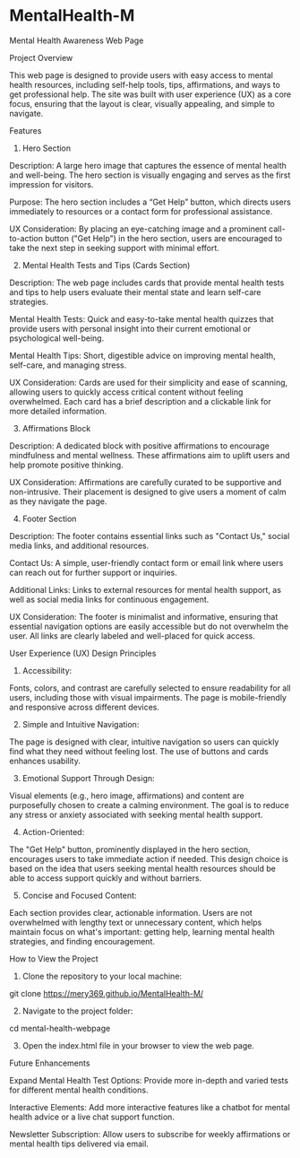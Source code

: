 # MentalHealth-M
Mental Health Awareness Web Page

Project Overview

This web page is designed to provide users with easy access to mental health resources, including self-help tools, tips, affirmations, and ways to get professional help. The site was built with user experience (UX) as a core focus, ensuring that the layout is clear, visually appealing, and simple to navigate.

Features

1. Hero Section

Description: A large hero image that captures the essence of mental health and well-being. The hero section is visually engaging and serves as the first impression for visitors.

Purpose: The hero section includes a “Get Help” button, which directs users immediately to resources or a contact form for professional assistance.

UX Consideration: By placing an eye-catching image and a prominent call-to-action button ("Get Help") in the hero section, users are encouraged to take the next step in seeking support with minimal effort.

2. Mental Health Tests and Tips (Cards Section)

Description: The web page includes cards that provide mental health tests and tips to help users evaluate their mental state and learn self-care strategies.

Mental Health Tests: Quick and easy-to-take mental health quizzes that provide users with personal insight into their current emotional or psychological well-being.

Mental Health Tips: Short, digestible advice on improving mental health, self-care, and managing stress.

UX Consideration: Cards are used for their simplicity and ease of scanning, allowing users to quickly access critical content without feeling overwhelmed. Each card has a brief description and a clickable link for more detailed information.

3. Affirmations Block

Description: A dedicated block with positive affirmations to encourage mindfulness and mental wellness. These affirmations aim to uplift users and help promote positive thinking.

UX Consideration: Affirmations are carefully curated to be supportive and non-intrusive. Their placement is designed to give users a moment of calm as they navigate the page.

4. Footer Section

Description: The footer contains essential links such as "Contact Us," social media links, and additional resources.

Contact Us: A simple, user-friendly contact form or email link where users can reach out for further support or inquiries.

Additional Links: Links to external resources for mental health support, as well as social media links for continuous engagement.

UX Consideration: The footer is minimalist and informative, ensuring that essential navigation options are easily accessible but do not overwhelm the user. All links are clearly labeled and well-placed for quick access.

User Experience (UX) Design Principles

1. Accessibility:

Fonts, colors, and contrast are carefully selected to ensure readability for all users, including those with visual impairments. The page is mobile-friendly and responsive across different devices.

2. Simple and Intuitive Navigation:

The page is designed with clear, intuitive navigation so users can quickly find what they need without feeling lost. The use of buttons and cards enhances usability.

3. Emotional Support Through Design:

Visual elements (e.g., hero image, affirmations) and content are purposefully chosen to create a calming environment. The goal is to reduce any stress or anxiety associated with seeking mental health support.

4. Action-Oriented:

The "Get Help" button, prominently displayed in the hero section, encourages users to take immediate action if needed. This design choice is based on the idea that users seeking mental health resources should be able to access support quickly and without barriers.

5. Concise and Focused Content:

Each section provides clear, actionable information. Users are not overwhelmed with lengthy text or unnecessary content, which helps maintain focus on what's important: getting help, learning mental health strategies, and finding encouragement.

How to View the Project

1. Clone the repository to your local machine:

git clone https://mery369.github.io/MentalHealth-M/

2. Navigate to the project folder:

cd mental-health-webpage

3. Open the index.html file in your browser to view the web page.

Future Enhancements

Expand Mental Health Test Options: Provide more in-depth and varied tests for different mental health conditions.

Interactive Elements: Add more interactive features like a chatbot for mental health advice or a live chat support function.

Newsletter Subscription: Allow users to subscribe for weekly affirmations or mental health tips delivered via email.
